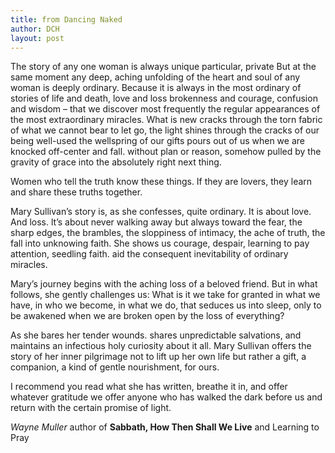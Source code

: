 ```yaml
---
title: from Dancing Naked
author: DCH
layout: post
---
```

The story of any one woman is always unique particular, private But at the same moment any deep, aching unfolding of the heart and soul of any woman is deeply ordinary. Because it is always in the most ordinary of stories of life and death, love and loss brokenness and courage, confusion and wisdom – that we discover most frequently the regular appearances of the most extraordinary miracles. What is new cracks through the torn fabric of what we cannot bear to let go, the light shines through the cracks of our being well-used the wellspring of our gifts pours out of us when we are knocked off-center and fall. without plan or reason, somehow pulled by the gravity of grace into the absolutely right next thing.

Women who tell the truth know these things. If they are lovers, they learn and share these truths together.

Mary Sullivan’s story is, as she confesses, quite ordinary. It is about love. And loss. lt’s about never walking away but always toward the fear, the sharp edges, the brambles, the sloppiness of intimacy, the ache of truth, the fall into unknowing faith. She shows us courage, despair, learning to pay attention, seedling faith. aid the consequent inevitability of ordinary miracles.

Mary’s journey begins with the aching loss of a beloved friend. But in what follows, she gently challenges us: What is it we take for granted in what we have, in who we become, in what we do, that seduces us into sleep, only to be awakened when we are broken open by the loss of everything?

As she bares her tender wounds. shares unpredictable salvations, and maintains an infectious holy curiosity about it all. Mary Sullivan offers the story of her inner pilgrimage not to lift up her own life but rather a gift, a companion, a kind of gentle nourishment, for ours.

I recommend you read what she has written, breathe it in, and offer whatever gratitude we offer anyone who has walked the dark before us and return with the certain promise of light.

*Wayne Muller* author of **Sabbath, How Then Shall We Live** and Learning to Pray

